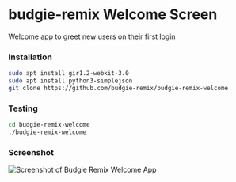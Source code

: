 budgie-remix Welcome Screen
===========================

Welcome app to greet new users on their first login


### Installation

```sh
sudo apt install gir1.2-webkit-3.0
sudo apt install python3-simplejson
git clone https://github.com/budgie-remix/budgie-remix-welcome
```

### Testing

```sh
cd budgie-remix-welcome
./budgie-remix-welcome
```

### Screenshot

![Screenshot of Budgie Remix Welcome App](https://raw.githubusercontent.com/budgie-remix/budgie-remix-welcome/master/screenshot.png)
